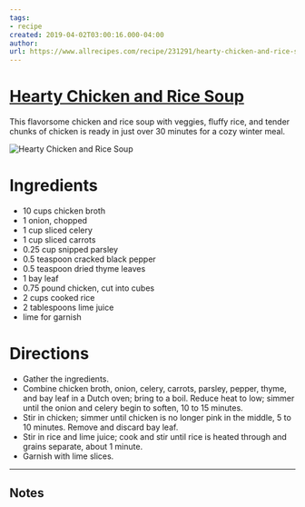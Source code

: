 ```yaml
---
tags: 
- recipe 
created: 2019-04-02T03:00:16.000-04:00
author: 
url: https://www.allrecipes.com/recipe/231291/hearty-chicken-and-rice-soup/ 
---
```


# [Hearty Chicken and Rice Soup](https://www.allrecipes.com/recipe/231291/hearty-chicken-and-rice-soup/)

This flavorsome chicken and rice soup with veggies, fluffy rice, and tender chunks of chicken is ready in just over 30 minutes for a cozy winter meal.

![Hearty Chicken and Rice Soup](https://www.allrecipes.com/thmb/tGTimFHBIeeQPn6LPzuqmrtSdFI=/1500x0/filters:no_upscale():max_bytes(150000):strip_icc()/231291-hearty-chicken-and-rice-soup-DDMFS-145-4x3-beauty--0409cff7c355457da1938508cf591195.jpg)

# Ingredients

- 10 cups chicken broth
- 1 onion, chopped
- 1 cup sliced celery
- 1 cup sliced carrots
- 0.25 cup snipped parsley
- 0.5 teaspoon cracked black pepper
- 0.5 teaspoon dried thyme leaves
- 1 bay leaf
- 0.75 pound chicken, cut into cubes
- 2 cups cooked rice
- 2 tablespoons lime juice
- lime for garnish

# Directions

- Gather the ingredients.
- Combine chicken broth, onion, celery, carrots, parsley, pepper, thyme, and bay leaf in a Dutch oven; bring to a boil. Reduce heat to low; simmer until the onion and celery begin to soften, 10 to 15 minutes.
- Stir in chicken; simmer until chicken is no longer pink in the middle, 5 to 10 minutes. Remove and discard bay leaf.
- Stir in rice and lime juice; cook and stir until rice is heated through and grains separate, about 1 minute.
- Garnish with lime slices.

-----

## Notes
